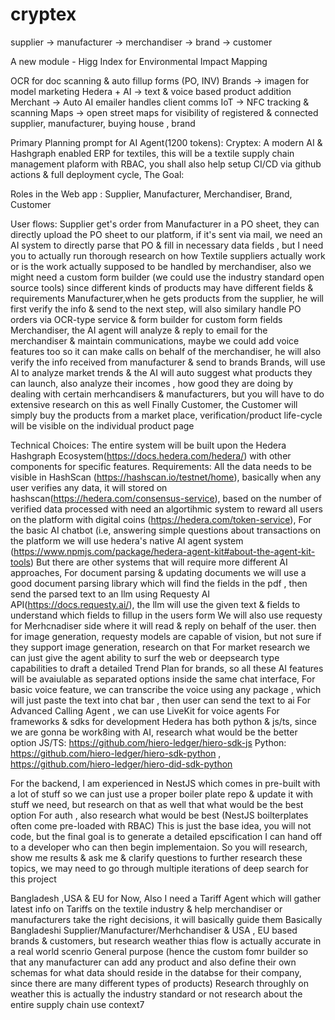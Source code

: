 # cryptex

supplier -> manufacturer -> merchandiser -> brand -> customer

A new module - Higg Index for Environmental Impact Mapping

OCR for doc scanning & auto fillup forms (PO, INV)
Brands -> imagen for model marketing
Hedera + AI -> text & voice based product addition
Merchant -> Auto AI emailer handles client comms
IoT -> NFC tracking & scanning 
Maps -> open street maps for visibility of registered & connected supplier, manufacturer, buying house , brand

Primary Planning prompt for AI Agent(1200 tokens):
Cryptex: A modern AI & Hashgraph enabled ERP for textiles, this will be a textile supply chain management plaform with RBAC, you shall also help setup CI/CD via github actions & full deployment cycle,
The Goal:

Roles in the Web app : Supplier, Manufacturer, Merchandiser, Brand, Customer

User flows: Supplier get's order from Manufacturer in a PO sheet, they can directly upload the PO sheet to our platform, if it's sent via mail, we need an AI system to directly parse that PO & fill in necessary data fields , but I need you to actually run thorough research on how Textile suppliers actually work or is the work actually supposed to be handled by merchandiser, also we might need a custom form builder (we could use the industry standard open source tools) since different kinds of products may have different fields & requirements
Manufacturer,when he gets products from the supplier, he will first verify the info & send to the next step, will also similary handle PO orders via OCR-type service & form builder for custom form fields
Merchandiser, the AI agent will analyze & reply to email for the merchandiser & maintain communications, maybe we could add voice features too so it can make calls on behalf of the merchandiser, he will also verify the info received from manufacturer & send to brands
Brands, will use AI to analyze market trends & the AI will auto suggest what products they can launch, also analyze their incomes , how good they are doing by dealing with certain merhcandisers & manufacturers, but you will have to do extensive research on this as well
Finally Customer, the Customer will simply buy the products from a market place, verification/product life-cycle will be visible on the individual product page

Technical Choices: The entire system will be built upon the Hedera Hashgraph Ecosystem(https://docs.hedera.com/hedera/) with other components for specific features.
Requirements: All the data needs to be visible in HashScan (https://hashscan.io/testnet/home), basically when any user verifies any data, it will stored on hashscan(https://hedera.com/consensus-service), based on the number of verified data processed with need an algortihmic system to reward all users on the platform with digital coins (https://hedera.com/token-service), For the basic AI chatbot (i.e, answering simple questions about transactions on the platform we will use hedera's native AI agent system (https://www.npmjs.com/package/hedera-agent-kit#about-the-agent-kit-tools)
But there are other systems that will require more different AI approaches,
For document parsing & updating documents we will use a good document parsing library which will find the fields in the pdf , then send the parsed text to an llm using Requesty AI API(https://docs.requesty.ai/), the llm will use the given text & fields to understand which fields to fillup in the users form
We will also use requesty for Merhcnadiser side where it will read & reply on behalf of the user.
then for image generation, requesty models are capable of vision, but not sure if they support image generation, research on that
For market research we can just give the agent ability to surf the web or deepsearch type capabilities to draft a detailed Trend Plan for brands, so all these AI features will be avaiulable as separated options inside the same chat interface,
For basic voice feature, we can transcribe the voice using any package , which will just paste the text into chat bar , then user can send the text to ai
For Advanced Calling Agent , we can use LiveKit for voice agents
For frameworks & sdks for development
Hedera has both python & js/ts, since we are gonna be work8ing with AI, research what would be the better option
JS/TS: https://github.com/hiero-ledger/hiero-sdk-js
Python: https://github.com/hiero-ledger/hiero-sdk-python , https://github.com/hiero-ledger/hiero-did-sdk-python

For the backend, I am experienced in NestJS which comes in pre-built with a lot of stuff so we can just use a proper boiler plate repo & update it with stuff we need, but research on that as well that what would be the best option
For auth , also research what would be best (NestJS boilterplates often come pre-loaded with RBAC)
This is just the base idea, you will not code, but the final goal is to generate a detailed epscification I can hand off to a developer who can then begin implementaion.
So you will research, show me results & ask me & clarify questions to further research these topics, we may need to go through multiple iterations of deep search for this project

Bangladesh ,USA & EU for Now, Also I need a Tariff Agent which will gather latest info on Tariffs on the textile industry & help merchandiser or manufacturers take the right decisions, it will basically guide them
Basically Bangladeshi Supplier/Manufacturer/Merhchandiser & USA , EU based brands & customers, but research weather thias flow is actually accurate in a real world scenrio
General purpose (hence the custom fomr builder so that any manufacturer can add any product and also define their own schemas for what data should reside in the databse for their company, since there are many different types of products)
Research throughly on weather this is actually the industry standard or not
research about the entire supply chain
use context7
